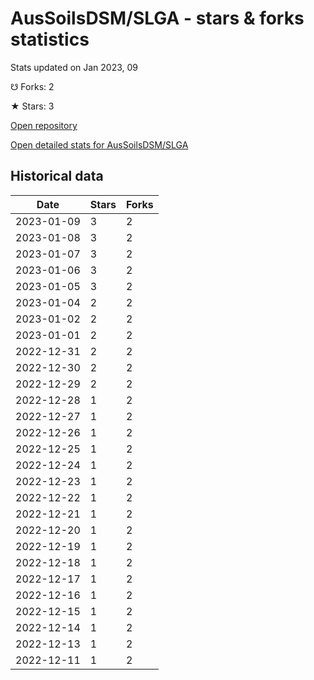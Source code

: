 # AusSoilsDSM/SLGA - stars & forks statistics

Stats updated on Jan 2023, 09

☋ Forks: 2

★ Stars: 3

[Open repository](https://github.com/AusSoilsDSM/SLGA)

[Open detailed stats for AusSoilsDSM/SLGA](https://reviewgithub.com/rep/AusSoilsDSM/SLGA)

## Historical data
| Date | Stars | Forks |
|------|-------|-------|
| 2023-01-09 | 3 | 2 | 
| 2023-01-08 | 3 | 2 | 
| 2023-01-07 | 3 | 2 | 
| 2023-01-06 | 3 | 2 | 
| 2023-01-05 | 3 | 2 | 
| 2023-01-04 | 2 | 2 | 
| 2023-01-02 | 2 | 2 | 
| 2023-01-01 | 2 | 2 | 
| 2022-12-31 | 2 | 2 | 
| 2022-12-30 | 2 | 2 | 
| 2022-12-29 | 2 | 2 | 
| 2022-12-28 | 1 | 2 | 
| 2022-12-27 | 1 | 2 | 
| 2022-12-26 | 1 | 2 | 
| 2022-12-25 | 1 | 2 | 
| 2022-12-24 | 1 | 2 | 
| 2022-12-23 | 1 | 2 | 
| 2022-12-22 | 1 | 2 | 
| 2022-12-21 | 1 | 2 | 
| 2022-12-20 | 1 | 2 | 
| 2022-12-19 | 1 | 2 | 
| 2022-12-18 | 1 | 2 | 
| 2022-12-17 | 1 | 2 | 
| 2022-12-16 | 1 | 2 | 
| 2022-12-15 | 1 | 2 | 
| 2022-12-14 | 1 | 2 | 
| 2022-12-13 | 1 | 2 | 
| 2022-12-11 | 1 | 2 | 

